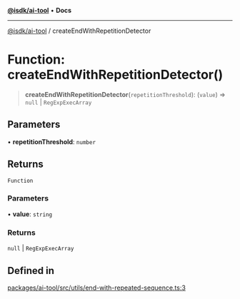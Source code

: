 [**@isdk/ai-tool**](../README.md) • **Docs**

***

[@isdk/ai-tool](../globals.md) / createEndWithRepetitionDetector

# Function: createEndWithRepetitionDetector()

> **createEndWithRepetitionDetector**(`repetitionThreshold`): (`value`) => `null` \| `RegExpExecArray`

## Parameters

• **repetitionThreshold**: `number`

## Returns

`Function`

### Parameters

• **value**: `string`

### Returns

`null` \| `RegExpExecArray`

## Defined in

[packages/ai-tool/src/utils/end-with-repeated-sequence.ts:3](https://github.com/isdk/ai-tool.js/blob/fe6b47f429fb128627d2210e367fa914b891d314/src/utils/end-with-repeated-sequence.ts#L3)
